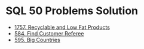 # SQL 50 Problems Solution

- [1757. Recyclable and Low Fat Products](./1757_Recyclable_and_Low_Fat_Products)
- [584. Find Customer Referee](./584_Find_Customer_Referee)
- [595. Big Countries](./595_Big_Countries)